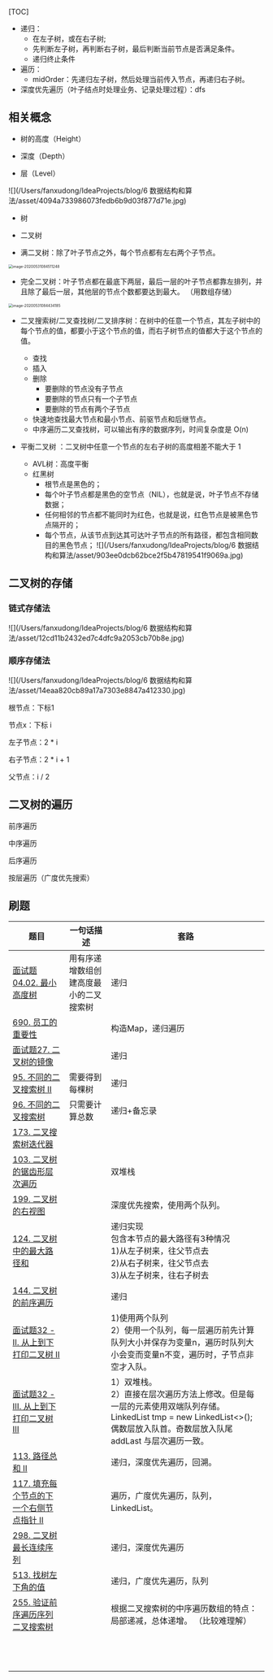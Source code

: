 [TOC]

- 递归：
  - 在左子树，或在右子树; 
  - 先判断左子树，再判断右子树，最后判断当前节点是否满足条件。
  - 递归终止条件
- 遍历：
  - midOrder：先递归左子树，然后处理当前传入节点，再递归右子树。
- 深度优先遍历（叶子结点时处理业务、记录处理过程）：dfs



## 相关概念

- 树的高度（Height）

- 深度（Depth）

- 层（Level）

![](/Users/fanxudong/IdeaProjects/blog/6 数据结构和算法/asset/4094a733986073fedb6b9d03f877d71e.jpg)

- 树

- 二叉树

- 满二叉树：除了叶子节点之外，每个节点都有左右两个子节点。

<img src="/Users/fanxudong/IdeaProjects/blog/6 数据结构和算法/asset/image-20200531084511248.png" alt="image-20200531084511248" style="zoom:50%;" />

- 完全二叉树：叶子节点都在最底下两层，最后一层的叶子节点都靠左排列，并且除了最后一层，其他层的节点个数都要达到最大。 （用数组存储）

<img src="/Users/fanxudong/Library/Application Support/typora-user-images/image-20200531084434185.png" alt="image-20200531084434185" style="zoom:50%;" />

- 二叉搜索树/二叉查找树/二叉排序树：在树中的任意一个节点，其左子树中的每个节点的值，都要小于这个节点的值，而右子树节点的值都大于这个节点的值。
  - 查找
  - 插入
  - 删除
    - 要删除的节点没有子节点
    - 要删除的节点只有一个子节点
    - 要删除的节点有两个子节点
  - 快速地查找最大节点和最小节点、前驱节点和后继节点。
  - 中序遍历二叉查找树，可以输出有序的数据序列，时间复杂度是 O(n)

- 平衡二叉树 ：二叉树中任意一个节点的左右子树的高度相差不能大于 1
  - AVL树：高度平衡
  - 红黑树
    - 根节点是黑色的；
    -  每个叶子节点都是黑色的空节点（NIL），也就是说，叶子节点不存储数据；
    - 任何相邻的节点都不能同时为红色，也就是说，红色节点是被黑色节点隔开的；
    - 每个节点，从该节点到达其可达叶子节点的所有路径，都包含相同数目的黑色节点；
    ![](/Users/fanxudong/IdeaProjects/blog/6 数据结构和算法/asset/903ee0dcb62bce2f5b47819541f9069a.jpg)

## 二叉树的存储

### 链式存储法

![](/Users/fanxudong/IdeaProjects/blog/6 数据结构和算法/asset/12cd11b2432ed7c4dfc9a2053cb70b8e.jpg)

### 顺序存储法

![](/Users/fanxudong/IdeaProjects/blog/6 数据结构和算法/asset/14eaa820cb89a17a7303e8847a412330.jpg)

根节点：下标1

节点x：下标 i

左子节点：2 * i

右子节点：2 * i + 1

父节点：i / 2

## 二叉树的遍历

前序遍历

中序遍历

后序遍历

按层遍历（广度优先搜索）



## 刷题

| 题目                                                         | 一句话描述                             | 套路                                                         |
| ------------------------------------------------------------ | -------------------------------------- | ------------------------------------------------------------ |
| [面试题 04.02. 最小高度树](https://leetcode-cn.com/problems/minimum-height-tree-lcci/) | 用有序递增数组创建高度最小的二叉搜索树 | 递归                                                         |
| [690. 员工的重要性](https://leetcode-cn.com/problems/employee-importance/) |                                        | 构造Map，递归遍历                                            |
| [面试题27. 二叉树的镜像](https://leetcode-cn.com/problems/er-cha-shu-de-jing-xiang-lcof/) |                                        | 递归                                                         |
| [95. 不同的二叉搜索树 II](https://leetcode-cn.com/problems/unique-binary-search-trees-ii/) | 需要得到每棵树                         | 递归                                                         |
| [96. 不同的二叉搜索树](https://leetcode-cn.com/problems/unique-binary-search-trees/) | 只需要计算总数                         | 递归+备忘录                                                  |
| [173. 二叉搜索树迭代器](https://leetcode-cn.com/problems/binary-search-tree-iterator/) |                                        |                                                              |
| [103. 二叉树的锯齿形层次遍历](https://leetcode-cn.com/problems/binary-tree-zigzag-level-order-traversal/) |                                        | 双堆栈                                                       |
| [199. 二叉树的右视图](https://leetcode-cn.com/problems/binary-tree-right-side-view/) |                                        | 深度优先搜索，使用两个队列。                                 |
| [124. 二叉树中的最大路径和](https://leetcode-cn.com/problems/binary-tree-maximum-path-sum/) |                                        | 递归实现<br>包含本节点的最大路径有3种情况<br>1)从左子树来，往父节点去<br>2)从右子树来，往父节点去<br>3)从左子树来，往右子树去 |
| [144. 二叉树的前序遍历](https://leetcode-cn.com/problems/binary-tree-preorder-traversal/) |                                        | 递归                                                         |
| [面试题32 - II. 从上到下打印二叉树 II](https://leetcode-cn.com/problems/cong-shang-dao-xia-da-yin-er-cha-shu-ii-lcof/) |                                        | 1)使用两个队列<br>2）使用一个队列，每一层遍历前先计算队列大小并保存为变量n，遍历时队列大小会变而变量n不变，遍历时，子节点非空才入队。 |
| [面试题32 - III. 从上到下打印二叉树 III](https://leetcode-cn.com/problems/cong-shang-dao-xia-da-yin-er-cha-shu-iii-lcof/) |                                        | 1）双堆栈。<br>2）直接在层次遍历方法上修改。但是每一层的元素使用双端队列存储。LinkedList<Integer> tmp = new LinkedList<>(); 偶数层放入队首。奇数层放入队尾 addLast 与层次遍历一致。 |
| [113. 路径总和 II](https://leetcode-cn.com/problems/path-sum-ii/) |                                        | 递归，深度优先遍历，回溯。                                   |
| [117. 填充每个节点的下一个右侧节点指针 II](https://leetcode-cn.com/problems/populating-next-right-pointers-in-each-node-ii/) |                                        | 遍历，广度优先遍历，队列，LinkedList。                       |
| [298. 二叉树最长连续序列](https://leetcode-cn.com/problems/binary-tree-longest-consecutive-sequence/) |                                        | 递归，深度优先遍历                                           |
| [513. 找树左下角的值](https://leetcode-cn.com/problems/find-bottom-left-tree-value/) |                                        | 递归，广度优先遍历，队列                                     |
| [255. 验证前序遍历序列二叉搜索树](https://leetcode-cn.com/problems/verify-preorder-sequence-in-binary-search-tree/) |                                        | 根据二叉搜索树的中序遍历数组的特点：局部递减，总体递增。 （比较难理解） |
|                                                              |                                        |                                                              |
|                                                              |                                        |                                                              |
|                                                              |                                        |                                                              |
|                                                              |                                        |                                                              |
|                                                              |                                        |                                                              |
|                                                              |                                        |                                                              |
|                                                              |                                        |                                                              |
|                                                              |                                        |                                                              |
|                                                              |                                        |                                                              |
|                                                              |                                        |                                                              |
|                                                              |                                        |                                                              |
|                                                              |                                        |                                                              |

